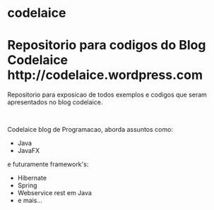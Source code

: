 # codelaice
<h1>Repositorio para codigos do Blog Codelaice 
http://codelaice.wordpress.com</h1>

<p>Repositorio para exposicao de todos exemplos e codigos que seram apresentados
no blog codelaice.</p></br>

Codelaice blog de Programacao, aborda assuntos como:
<ul>
  <li>Java</li>
  <li>JavaFX</li>
</ul>

e futuramente framework's:
<ul>
  <li>Hibernate</li>
  <li>Spring</li>
  <li>Webservice rest em Java</li>
  <li>e mais...</li>
</ul>

 

